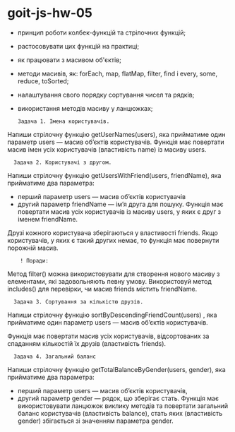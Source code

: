 # goit-js-hw-05
* принцип роботи колбек-функцій та стрілочних функцій;
* растосовувати цих функцій на практиці;
* як працювати з масивом об'єктів;
* методи масивів, як: forEach, map, flatMap, filter, find і every, some, reduce, toSorted;
* налаштування свого порядку сортування чисел та рядків;
* використання методів масиву у ланцюжках;

      Задача 1. Імена користувачів.
Напиши стрілочну функцію getUserNames(users), яка прийматиме один параметр users — масив об’єктів користувачів. Функція має повертати масив імен усіх користувачів (властивість name) із масиву users.

      Задача 2. Користувачі з другом.
Напиши стрілочну функцію getUsersWithFriend(users, friendName), яка прийматиме два параметра:
* перший параметр users — масив об’єктів користувачів
* другий параметр friendName — ім’я друга для пошуку.
Функція має повертати масив усіх користувачів із масиву users, у яких є друг з іменем friendName.

Друзі кожного користувача зберігаються у властивості friends.
Якщо користувачів, у яких є такий других немає, то функція має повернути порожній масив.

        ! Поради:
  Метод filter() можна використовувати для створення нового масиву з елементами, які задовольняють певну умову.
    Використовуй метод includes() для перевірки, чи масив friends містить friendName.

      Задача 3. Сортування за кількістю друзів.
Напиши стрілочну функцію sortByDescendingFriendCount(users) , яка прийматиме один параметр users — масив об’єктів користувачів.

Функція має повертати масив усіх користувачів, відсортованих за спаданням кількостій їх друзів (властивість friends).

      Задача 4. Загальний баланс
Напиши стрілочну функцію getTotalBalanceByGender(users, gender), яка прийматиме два параметра:
  * перший параметр users — масив об’єктів користувачів,
  * другий параметр gender — рядок, що зберігає стать.
Функція має використовувати ланцюжок виклику методів та повертати загальний баланс користувачів (властивість balance), стать яких (властивість gender) збігається зі значенням параметра gender.
